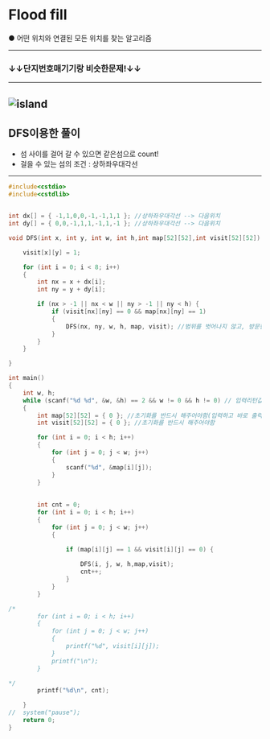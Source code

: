# Flood fill

● 어떤 위치와 연결된 모든 위치를 찾는 알고리즘

--------------------------------------------------------------------------------------------------------------------
### ↓↓단지번호매기기랑 비슷한문제!↓↓
----------------------------------------------------------------------------------------------------------------------
![island](https://user-images.githubusercontent.com/29946480/62061420-6b966d80-b227-11e9-97c8-37b327e63045.PNG)
-----------------------------------------------------------------------------------------------------------------------
## DFS이용한 풀이

- 섬 사이를 걸어 갈 수 있으면 같은섬으로 count!
- 걸을 수 있는 섬의 조건 : 상하좌우대각선

---------------------------------------------------------------------------------------------------------------------
```c
#include<cstdio>
#include<cstdlib>


int dx[] = { -1,1,0,0,-1,-1,1,1 }; //상하좌우대각선 --> 다음위치
int dy[] = { 0,0,-1,1,1,-1,1,-1 }; //상하좌우대각선 --> 다음위치

void DFS(int x, int y, int w, int h,int map[52][52],int visit[52][52]) {

	visit[x][y] = 1;

	for (int i = 0; i < 8; i++)
	{
		int nx = x + dx[i];
		int ny = y + dy[i];

		if (nx > -1 || nx < w || ny > -1 || ny < h) {
			if (visit[nx][ny] == 0 && map[nx][ny] == 1)
			{
				DFS(nx, ny, w, h, map, visit); //범위를 벗어나지 않고, 방문한적이 없고, 다음위치에 섬이 있으면 DFS탐색
			}
		}
	}

}

int main()
{
	int w, h;
	while (scanf("%d %d", &w, &h) == 2 && w != 0 && h != 0) // 입력리턴값이 2개이고, w와 h가 0이 아니면 반복!!
	{
		int map[52][52] = { 0 }; //초기화를 반드시 해주어야함(입력하고 바로 출력이 되기때문)
		int visit[52][52] = { 0 }; //초기화를 반드시 해주어야함

		for (int i = 0; i < h; i++)
		{
			for (int j = 0; j < w; j++)
			{
				scanf("%d", &map[i][j]);
			}
		}
		
		
		int cnt = 0;
		for (int i = 0; i < h; i++)
		{
			for (int j = 0; j < w; j++)
			{
				
				if (map[i][j] == 1 && visit[i][j] == 0) {

					DFS(i, j, w, h,map,visit);
					cnt++; 
				}
			}
		}

/*
		for (int i = 0; i < h; i++)
		{
			for (int j = 0; j < w; j++)
			{
				printf("%d", visit[i][j]);
			}
			printf("\n");
		}

*/
		printf("%d\n", cnt);

	}
//	system("pause");
	return 0;
}
```
